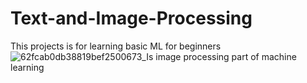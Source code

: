 # Text-and-Image-Processing
This projects is for learning basic ML for beginners
![62fcab0db38819bef2500673_Is image processing part of machine learning](https://github.com/user-attachments/assets/36f461c6-d66a-4355-a481-3362101452f8)
